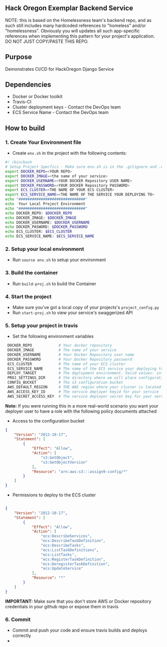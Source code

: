 ## Hack Oregon Exemplar Backend Service

NOTE: this is based on the Homelessness team's backend repo, and as such still includes many hardcoded references to "homeless" and/or "homelessness".  Obviously you will updates all such app-specific references when implementing this pattern for your project's application.  DO NOT JUST COPY/PASTE THIS REPO.

## Purpose

Demonstrates CI/CD for HackOregon Django Service

## Dependencies

* Docker or Docker toolkit
* Travis-CI
* Cluster deployment keys  - Contact the DevOps team
* ECS Service Name - Contact the DevOps team

## How to build

### 1.  Create Your Environment file

* Create `env.sh` in the project with the following contents:

```bash
#! /bin/bash
# Setup Project Specfics - Make sure env.sh is in the .gitignore and .dockerignore
export DOCKER_REPO=<YOUR REPO>
export DOCKER_IMAGE=<the name of your service>
export DOCKER_USERNAME=<YOUR DOCKER Repository USER NAME>
export DOCKER_PASSWORD=<YOUR DOCKER Repository PASSWORD>
export ECS_CLUSTER=<THE NAME OF YOUR ECS CLUSTER>
export ECS_SERVICE_NAME=<THE NAME OF THE SERVICE YOUR DEPLOYING TO>
echo "##############################"
echo  Your Local Project Environment
echo "##############################"
echo DOCKER_REPO: $DOCKER_REPO
echo DOCKER_IMAGE: $DOCKER_IMAGE
echo DOCKER_USERNAME: $DOCKER_USERNAME
echo DOCKER_PASWORD: $DOCKER_PASSWORD
echo ECS_CLUSTER: $ECS_CLUSTER
echo ECS_SERVICE_NAME: $ECS_SERVICE_NAME
```
### 2. Setup your local environment

* Run `source env.sh` to setup your environment

### 3. Build the container

* Run `build-proj.sh` to build the Container

### 4. Start the project

* Make sure you've got a local copy of your projects's `project_config.py`
* Run `start-proj.sh` to view your service's swaggerized API

### 5. Setup your project in travis

* Set the following environment variables

```bash
 DOCKER_REPO            # Your docker repository
 DOCKER_IMAGE           # The name of your service
 DOCKER_USERNAME        # Your Docker Repository user name
 DOCKER_PASSWORD        # Your Docker Repository password
 ECS_CLUSTER            # The name of your ECS cluster
 ECS_SERVICE_NAME       # The name of the ECS service your deploying to
 DEPLOY_TARGET          # The deployment environment. Valid values: integration,production
 PROJ_SETTINGS_DIR      # the directory where we will place configuration files(s)
 CONFIG_BUCKET          # The s3 configuration bucket
 AWS_DEFAULT_REGION     # THE AWS region where your cluster is located
 AWS_ACCESS_KEY_ID      # The service deployer keyid for your service
 AWS_SECRET_ACCESS_KEY  # The service deployer secret key for your service
```
**Note:** If you were running this in a more real-world scenario you want your deployer user to have a role with the following policy documents attached

* Access to the configuration bucket

```json
{
    "Version": "2012-10-17",
    "Statement": [
        {
            "Effect": "Allow",
            "Action": [
                "s3:GetObject",
                "s3:GetObjectVersion"
            ],
            "Resource": "arn:aws:s3:::assign9-config/*"
        }
    ]
}
```
* Permissions to deploy to the ECS cluster

```json

{
    "Version": "2012-10-17",
    "Statement": [
        {
            "Effect": "Allow",
            "Action": [
                "ecs:DescribeServices",
                "ecs:DescribeTaskDefinition",
                "ecs:DescribeTasks",
                "ecs:ListTaskDefinitions",
                "ecs:ListTasks",
                "ecs:RegisterTaskDefinition",
                "ecs:DeregisterTaskDefinition",
                "ecs:UpdateService"
            ],
            "Resource": "*"
        }
    ]
}
```

**IMPORTANT:** Make sure that you don't store AWS or Docker repository credentials in your github repo or expose them in travis

### 6. Commit  
* Commit and push your code and ensure travis builds and deploys correctly
*
